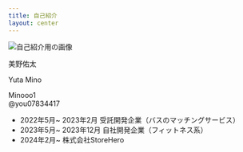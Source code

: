 ```yaml
---
title: 自己紹介
layout: center
---
```


<div class="slidev-layout two-columns w-full h-full grid grid-cols-2 items-center">
  <div class="pl-20">
    <img src="/public/images/self.png" class="rounded-full w-80 h-80 image" alt="自己紹介用の画像" />
  </div>

  <div class="flex flex-col justify-between">
    <div>
      <p class="text-4xl font-bold pb-2">美野佑太</p>
      <p>Yuta Mino</p>
    </div>
    <div class="mb-4">
      <div>
        <carbon-logo-github />
        <span class="ml-2">Minooo1</span>
      </div>
      <div>
        <carbon-logo-twitter />
        <span class="ml-2">@you07834417</span>
      </div>
    </div>
    <ul>
      <li class="my-0 mb-0.5">
        2022年5月~ 2023年2月 受託開発企業（バスのマッチングサービス）
      </li>
      <li class="my-0 mb-0.5">
        2023年5月~ 2023年12月 自社開発企業（フィットネス系）
      </li>
      <li class="my-0 mb-0.5">
        2024年2月~ 株式会社StoreHero
      </li>
    </ul>
  </div>
</div>
